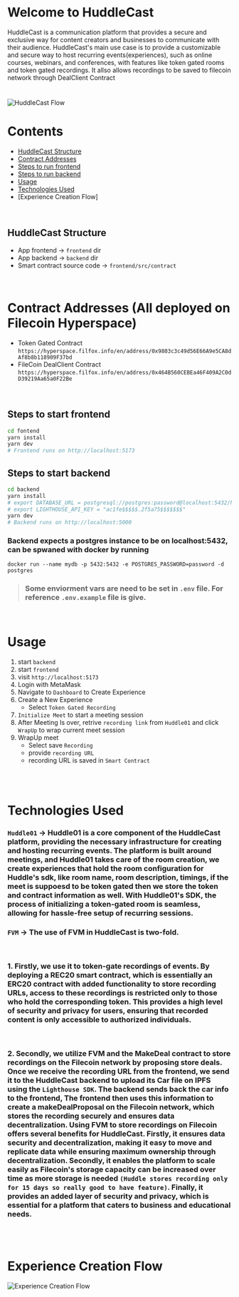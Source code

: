 # Welcome to HuddleCast
HuddleCast is a communication platform that provides a secure and exclusive way for content creators and businesses to communicate with their audience. HuddleCast's main use case is to provide a customizable and secure way to host recurring events(experiences), such as online courses, webinars, and conferences, with features like token gated rooms and token gated recordings. It allso allows recordings to be saved to filecoin network through DealClient Contract
#

![HuddleCast Flow](huddle-cast-flow.jpg)

# Contents
- [HuddleCast Structure](#huddlecast-structure)
- [Contract Addresses](#contract-addresses-all-deployed-on-filecoin-hyperspace)
- [Steps to run frontend](#steps-to-start-frontend)
- [Steps to run backend](#steps-to-start-backend)
- [Usage](#usage)
- [Technologies Used](#technologies-used)
- [Experience Creation Flow]


<br/>

## HuddleCast Structure
- App frontend -> `frontend` dir
- App backend -> `backend` dir
- Smart contract source code -> `frontend/src/contract`

<br/>

# Contract Addresses (All deployed on Filecoin Hyperspace)
- Token Gated Contract  `https://hyperspace.filfox.info/en/address/0x9803c3c49d56E66A9e5CA8dAf8b8b118909F37bd`
- FileCoin DealClient Contract `https://hyperspace.filfox.info/en/address/0x464B560CEBEa46F409A2C0dD39219Aa65a0F22Be`


<br/>

## Steps to start frontend

```sh
cd fontend
yarn install
yarn dev
# Frontend runs on http://localhost:5173
```

## Steps to start backend

```sh
cd backend
yarn install
# export DATABASE_URL = postgresql://postgres:password@localhost:5432/huddle?schema=public
# export LIGHTHOUSE_API_KEY = "ac1fe$$$$$.2f5a75$$$$$$$"
yarn dev
# Backend runs on http://localhost:5000
```

### Backend expects a postgres instance to be on localhost:5432, can be spwaned with docker by running
```docker
docker run --name mydb -p 5432:5432 -e POSTGRES_PASSWORD=password -d postgres
```

> ### Some enviorment vars are need to be set in `.env` file. For reference `.env.example` file is give.

<br/>

# Usage

1. start `backend`
2. start `frontend`
3. visit `http://localhost:5173`
4. Login with MetaMask
5. Navigate to `Dashboard` to Create Experience
6. Create a New Experience
   - Select `Token Gated Recording`
7. `Initialize Meet` to start a meeting session
8. After Meeting Is over, retrive `recording link` from `Huddle01` and click `WrapUp` to wrap current meet session
9. WrapUp meet
   - Select save `Recording`
   - provide `recording URL`
   - recording URL is saved in `Smart Contract`


<br/>
<br/>

# Technologies Used

### `Huddle01` -> Huddle01 is a core component of the HuddleCast platform, providing the necessary infrastructure for creating and hosting recurring events. The platform is built around meetings, and Huddle01 takes care of the room creation, we create experiences that hold the room configuration for Huddle's sdk, like room name, room description, timings, if the meet is suppoesd to be token gated then we store the token and contract information as well. With Huddle01's SDK, the process of initializing a token-gated room is seamless, allowing for hassle-free setup of recurring sessions.

### `FVM` -> The use of FVM in HuddleCast is two-fold. 

<br/>

### 1. Firstly, we use it to token-gate recordings of events. By deploying a REC20 smart contract, which is essentially an ERC20 contract with added functionality to store recording URLs, access to these recordings is restricted only to those who hold the corresponding token. This provides a high level of security and privacy for users, ensuring that recorded content is only accessible to authorized individuals.

<br/>

### 2. Secondly, we utilize FVM and the MakeDeal contract to store recordings on the Filecoin network by proposing store deals. Once we receive the recording URL from the frontend, we send it to the HuddleCast backend to upload its Car file on IPFS using the `Lighthouse SDK`. The backend sends back the car info to the frontend, The frontend then uses this information to create a makeDealProposal on the Filecoin network, which stores the recording securely and ensures data decentralization. Using FVM to store recordings on Filecoin offers several benefits for HuddleCast. Firstly, it ensures data security and decentralization, making it easy to move and replicate data while ensuring maximum ownership through decentralization. Secondly, it enables the platform to scale easily as Filecoin's storage capacity can be increased over time as more storage is needed `(Huddle stores recording only for 15 days so really good to have feature)`. Finally, it provides an added layer of security and privacy, which is essential for a platform that caters to business and educational needs.

<br/>
<br/>

# Experience Creation Flow
![Experience Creation Flow](experience-creation-flow.jpg)